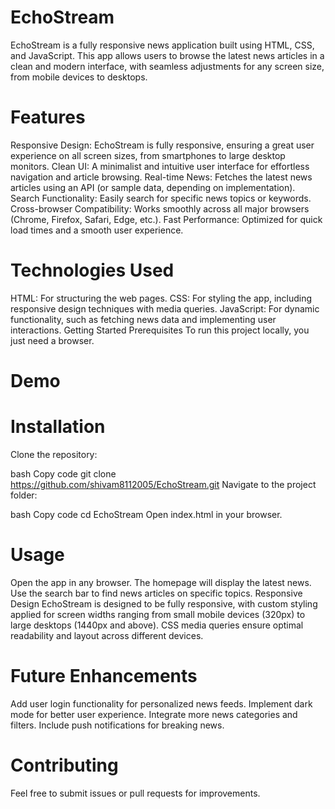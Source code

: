 # EchoStream

EchoStream is a fully responsive news application built using HTML, CSS, and JavaScript. This app allows users to browse the latest news articles in a clean and modern interface, with seamless adjustments for any screen size, from mobile devices to desktops.

# Features

Responsive Design: EchoStream is fully responsive, ensuring a great user experience on all screen sizes, from smartphones to large desktop monitors.
Clean UI: A minimalist and intuitive user interface for effortless navigation and article browsing.
Real-time News: Fetches the latest news articles using an API (or sample data, depending on implementation).
Search Functionality: Easily search for specific news topics or keywords.
Cross-browser Compatibility: Works smoothly across all major browsers (Chrome, Firefox, Safari, Edge, etc.).
Fast Performance: Optimized for quick load times and a smooth user experience.

# Technologies Used

HTML: For structuring the web pages.
CSS: For styling the app, including responsive design techniques with media queries.
JavaScript: For dynamic functionality, such as fetching news data and implementing user interactions.
Getting Started
Prerequisites
To run this project locally, you just need a browser.

# Demo



# Installation

Clone the repository:

bash
Copy code
git clone https://github.com/shivam8112005/EchoStream.git
Navigate to the project folder:

bash
Copy code
cd EchoStream
Open index.html in your browser.

# Usage

Open the app in any browser.
The homepage will display the latest news.
Use the search bar to find news articles on specific topics.
Responsive Design
EchoStream is designed to be fully responsive, with custom styling applied for screen widths ranging from small mobile devices (320px) to large desktops (1440px and above).
CSS media queries ensure optimal readability and layout across different devices.

# Future Enhancements

Add user login functionality for personalized news feeds.
Implement dark mode for better user experience.
Integrate more news categories and filters.
Include push notifications for breaking news.

# Contributing

Feel free to submit issues or pull requests for improvements.
